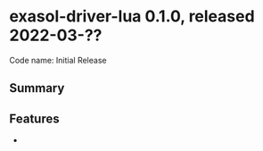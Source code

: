 # exasol-driver-lua 0.1.0, released 2022-03-??

Code name: Initial Release

## Summary

## Features

*